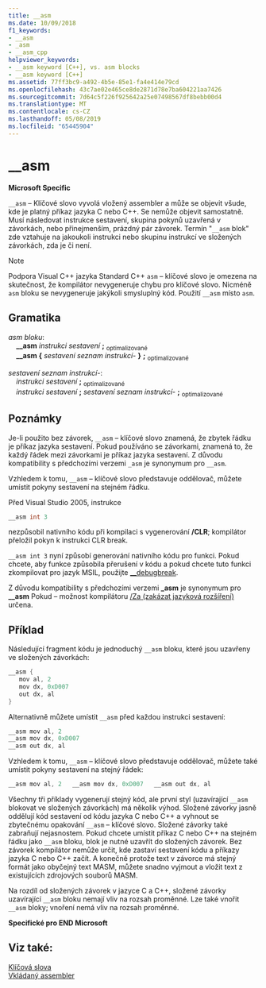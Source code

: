 ```yaml
---
title: __asm
ms.date: 10/09/2018
f1_keywords:
- __asm
- _asm
- __asm_cpp
helpviewer_keywords:
- __asm keyword [C++], vs. asm blocks
- __asm keyword [C++]
ms.assetid: 77ff3bc9-a492-4b5e-85e1-fa4e414e79cd
ms.openlocfilehash: 43c7ae02e465ce8de2871d78e7ba604221aa7426
ms.sourcegitcommit: 7d64c5f226f925642a25e07498567df8bebb00d4
ms.translationtype: MT
ms.contentlocale: cs-CZ
ms.lasthandoff: 05/08/2019
ms.locfileid: "65445904"
---
```

# <a name="asm"></a>__asm

**Microsoft Specific**

`__asm` – Klíčové slovo vyvolá vložený assembler a může se objevit všude, kde je platný příkaz jazyka C nebo C++. Se nemůže objevit samostatně. Musí následovat instrukce sestavení, skupina pokynů uzavřená v závorkách, nebo přinejmenším, prázdný pár závorek. Termín "`__asm` blok" zde vztahuje na jakoukoli instrukci nebo skupinu instrukcí ve složených závorkách, zda je či není.

> [!NOTE]
> Podpora Visual C++ jazyka Standard C++ `asm` – klíčové slovo je omezena na skutečnost, že kompilátor nevygeneruje chybu pro klíčové slovo. Nicméně `asm` bloku se nevygeneruje jakýkoli smysluplný kód. Použití `__asm` místo `asm`.

## <a name="grammar"></a>Gramatika

*asm bloku*:<br/>
&nbsp;&nbsp;&nbsp;&nbsp;**__asm** *instrukci sestavení* **;** <sub>optimalizované</sub><br/>
&nbsp;&nbsp;&nbsp;&nbsp;**__asm {** *sestavení seznam instrukcí-* **}** **;** <sub>optimalizované</sub>

*sestavení seznam instrukcí-*:<br/>
&nbsp;&nbsp;&nbsp;&nbsp;*instrukci sestavení* **;** <sub>optimalizované</sub><br/>
&nbsp;&nbsp;&nbsp;&nbsp;*instrukci sestavení* **;** *sestavení seznam instrukcí-* **;** <sub>optimalizované</sub>

## <a name="remarks"></a>Poznámky

Je-li použito bez závorek, `__asm` – klíčové slovo znamená, že zbytek řádku je příkaz jazyka sestavení. Pokud používáno se závorkami, znamená to, že každý řádek mezi závorkami je příkaz jazyka sestavení. Z důvodu kompatibility s předchozími verzemi `_asm` je synonymum pro `__asm`.

Vzhledem k tomu, `__asm` – klíčové slovo představuje oddělovač, můžete umístit pokyny sestavení na stejném řádku.

Před Visual Studio 2005, instrukce

```cpp
__asm int 3
```

nezpůsobil nativního kódu při kompilaci s vygenerování **/CLR**; kompilátor přeložil pokyn k instrukci CLR break.

`__asm int 3` nyní způsobí generování nativního kódu pro funkci. Pokud chcete, aby funkce způsobila přerušení v kódu a pokud chcete tuto funkci zkompilovat pro jazyk MSIL, použijte [__debugbreak](../../intrinsics/debugbreak.md).

Z důvodu kompatibility s předchozími verzemi **_asm** je synonymum pro **__asm** Pokud – možnost kompilátoru [/Za \(zakázat jazyková rozšíření)](../../build/reference/za-ze-disable-language-extensions.md) určena.

## <a name="example"></a>Příklad

Následující fragment kódu je jednoduchý `__asm` bloku, které jsou uzavřeny ve složených závorkách:

```cpp
__asm {
   mov al, 2
   mov dx, 0xD007
   out dx, al
}
```

Alternativně můžete umístit `__asm` před každou instrukci sestavení:

```cpp
__asm mov al, 2
__asm mov dx, 0xD007
__asm out dx, al
```

Vzhledem k tomu, `__asm` – klíčové slovo představuje oddělovač, můžete také umístit pokyny sestavení na stejný řádek:

```cpp
__asm mov al, 2   __asm mov dx, 0xD007   __asm out dx, al
```

Všechny tři příklady vygenerují stejný kód, ale první styl (uzavírající `__asm` blokovat ve složených závorkách) má několik výhod. Složené závorky jasně oddělují kód sestavení od kódu jazyka C nebo C++ a vyhnout se zbytečnému opakování `__asm` – klíčové slovo. Složené závorky také zabraňují nejasnostem. Pokud chcete umístit příkaz C nebo C++ na stejném řádku jako `__asm` bloku, blok je nutné uzavřít do složených závorek. Bez závorek kompilátor nemůže určit, kde zastaví sestavení kódu a příkazy jazyka C nebo C++ začít. A konečně protože text v závorce má stejný formát jako obyčejný text MASM, můžete snadno vyjmout a vložit text z existujících zdrojových souborů MASM.

Na rozdíl od složených závorek v jazyce C a C++, složené závorky uzavírající `__asm` bloku nemají vliv na rozsah proměnné. Lze také vnořit `__asm` bloky; vnoření nemá vliv na rozsah proměnné.

**Specifické pro END Microsoft**

## <a name="see-also"></a>Viz také:

[Klíčová slova](../../cpp/keywords-cpp.md)<br/>
[Vkládaný assembler](../../assembler/inline/inline-assembler.md)<br/>